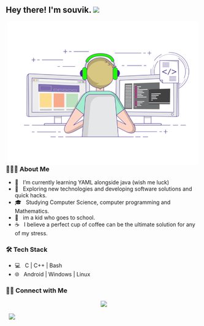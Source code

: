 <h2> Hey there! I'm souvik. <img src="https://github.com/souvikguria98/souvikguria98/blob/master/Hi.gif" width="25"></h2>
<img align="right" alt="GIF" src="https://raw.githubusercontent.com/devSouvik/devSouvik/master/gif3.gif" width="500"/>

<h3> 👨🏻‍💻 About Me </h3>

- 🔭 &nbsp; I’m currently learning YAML alongside java (wish me luck)
- 🤔 &nbsp; Exploring new technologies and developing software solutions and quick hacks.
- 🎓 &nbsp; Studying Computer Science, computer programming and Mathematics.
- 💼 &nbsp; im a kid who goes to school.
- ☕ &nbsp; I believe a perfect cup of coffee can be the ultimate solution for any of my stress. 

<h3>🛠 Tech Stack</h3>

- 💻 &nbsp; C | C++ | Bash
- 🌐 &nbsp; Android | Windows | Linux

<h3> 🤝🏻 Connect with Me </h3>

<p align="center">
&nbsp; <a href="https://www.instagram.com/forsaken-heart24/" target="_blank" rel="noopener noreferrer"><img src="https://img.icons8.com/plasticine/100/000000/instagram-new.png" width="50" /></a>
</p>
&nbsp; <a href="mailto:luna.realm.io@gmail.com" target="_blank" rel="noopener noreferrer"><img src="https://img.icons8.com/plasticine/100/000000/gmail.png"  width="50" /></a>
